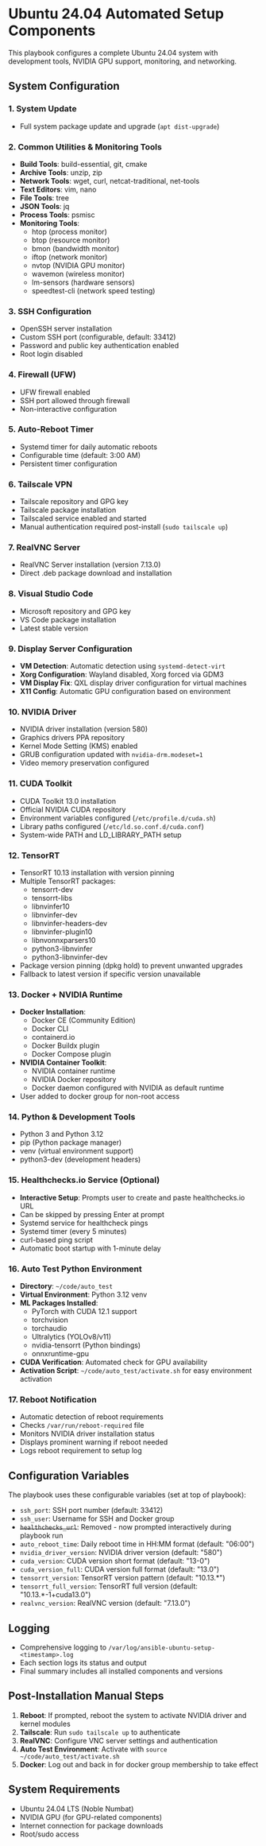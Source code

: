 # Ubuntu 24.04 Automated Setup Components

This playbook configures a complete Ubuntu 24.04 system with development tools, NVIDIA GPU support, monitoring, and networking.

## System Configuration

### 1. System Update
- Full system package update and upgrade (`apt dist-upgrade`)

### 2. Common Utilities & Monitoring Tools
- **Build Tools**: build-essential, git, cmake
- **Archive Tools**: unzip, zip
- **Network Tools**: wget, curl, netcat-traditional, net-tools
- **Text Editors**: vim, nano
- **File Tools**: tree
- **JSON Tools**: jq
- **Process Tools**: psmisc
- **Monitoring Tools**:
  - htop (process monitor)
  - btop (resource monitor)
  - bmon (bandwidth monitor)
  - iftop (network monitor)
  - nvtop (NVIDIA GPU monitor)
  - wavemon (wireless monitor)
  - lm-sensors (hardware sensors)
  - speedtest-cli (network speed testing)

### 3. SSH Configuration
- OpenSSH server installation
- Custom SSH port (configurable, default: 33412)
- Password and public key authentication enabled
- Root login disabled

### 4. Firewall (UFW)
- UFW firewall enabled
- SSH port allowed through firewall
- Non-interactive configuration

### 5. Auto-Reboot Timer
- Systemd timer for daily automatic reboots
- Configurable time (default: 3:00 AM)
- Persistent timer configuration

### 6. Tailscale VPN
- Tailscale repository and GPG key
- Tailscale package installation
- Tailscaled service enabled and started
- Manual authentication required post-install (`sudo tailscale up`)

### 7. RealVNC Server
- RealVNC Server installation (version 7.13.0)
- Direct .deb package download and installation

### 8. Visual Studio Code
- Microsoft repository and GPG key
- VS Code package installation
- Latest stable version

### 9. Display Server Configuration
- **VM Detection**: Automatic detection using `systemd-detect-virt`
- **Xorg Configuration**: Wayland disabled, Xorg forced via GDM3
- **VM Display Fix**: QXL display driver configuration for virtual machines
- **X11 Config**: Automatic GPU configuration based on environment

### 10. NVIDIA Driver
- NVIDIA driver installation (version 580)
- Graphics drivers PPA repository
- Kernel Mode Setting (KMS) enabled
- GRUB configuration updated with `nvidia-drm.modeset=1`
- Video memory preservation configured

### 11. CUDA Toolkit
- CUDA Toolkit 13.0 installation
- Official NVIDIA CUDA repository
- Environment variables configured (`/etc/profile.d/cuda.sh`)
- Library paths configured (`/etc/ld.so.conf.d/cuda.conf`)
- System-wide PATH and LD_LIBRARY_PATH setup

### 12. TensorRT
- TensorRT 10.13 installation with version pinning
- Multiple TensorRT packages:
  - tensorrt-dev
  - tensorrt-libs
  - libnvinfer10
  - libnvinfer-dev
  - libnvinfer-headers-dev
  - libnvinfer-plugin10
  - libnvonnxparsers10
  - python3-libnvinfer
  - python3-libnvinfer-dev
- Package version pinning (dpkg hold) to prevent unwanted upgrades
- Fallback to latest version if specific version unavailable

### 13. Docker + NVIDIA Runtime
- **Docker Installation**:
  - Docker CE (Community Edition)
  - Docker CLI
  - containerd.io
  - Docker Buildx plugin
  - Docker Compose plugin
- **NVIDIA Container Toolkit**:
  - NVIDIA container runtime
  - NVIDIA Docker repository
  - Docker daemon configured with NVIDIA as default runtime
- User added to docker group for non-root access

### 14. Python & Development Tools
- Python 3 and Python 3.12
- pip (Python package manager)
- venv (virtual environment support)
- python3-dev (development headers)

### 15. Healthchecks.io Service (Optional)
- **Interactive Setup**: Prompts user to create and paste healthchecks.io URL
- Can be skipped by pressing Enter at prompt
- Systemd service for healthcheck pings
- Systemd timer (every 5 minutes)
- curl-based ping script
- Automatic boot startup with 1-minute delay

### 16. Auto Test Python Environment
- **Directory**: `~/code/auto_test`
- **Virtual Environment**: Python 3.12 venv
- **ML Packages Installed**:
  - PyTorch with CUDA 12.1 support
  - torchvision
  - torchaudio
  - Ultralytics (YOLOv8/v11)
  - nvidia-tensorrt (Python bindings)
  - onnxruntime-gpu
- **CUDA Verification**: Automated check for GPU availability
- **Activation Script**: `~/code/auto_test/activate.sh` for easy environment activation

### 17. Reboot Notification
- Automatic detection of reboot requirements
- Checks `/var/run/reboot-required` file
- Monitors NVIDIA driver installation status
- Displays prominent warning if reboot needed
- Logs reboot requirement to setup log

## Configuration Variables

The playbook uses these configurable variables (set at top of playbook):

- `ssh_port`: SSH port number (default: 33412)
- `ssh_user`: Username for SSH and Docker group
- ~~`healthchecks_url`~~: Removed - now prompted interactively during playbook run
- `auto_reboot_time`: Daily reboot time in HH:MM format (default: "06:00")
- `nvidia_driver_version`: NVIDIA driver version (default: "580")
- `cuda_version`: CUDA version short format (default: "13-0")
- `cuda_version_full`: CUDA version full format (default: "13.0")
- `tensorrt_version`: TensorRT version pattern (default: "10.13.*")
- `tensorrt_full_version`: TensorRT full version (default: "10.13.*-1+cuda13.0")
- `realvnc_version`: RealVNC version (default: "7.13.0")

## Logging

- Comprehensive logging to `/var/log/ansible-ubuntu-setup-<timestamp>.log`
- Each section logs its status and output
- Final summary includes all installed components and versions

## Post-Installation Manual Steps

1. **Reboot**: If prompted, reboot the system to activate NVIDIA driver and kernel modules
2. **Tailscale**: Run `sudo tailscale up` to authenticate
3. **RealVNC**: Configure VNC server settings and authentication
4. **Auto Test Environment**: Activate with `source ~/code/auto_test/activate.sh`
5. **Docker**: Log out and back in for docker group membership to take effect

## System Requirements

- Ubuntu 24.04 LTS (Noble Numbat)
- NVIDIA GPU (for GPU-related components)
- Internet connection for package downloads
- Root/sudo access
